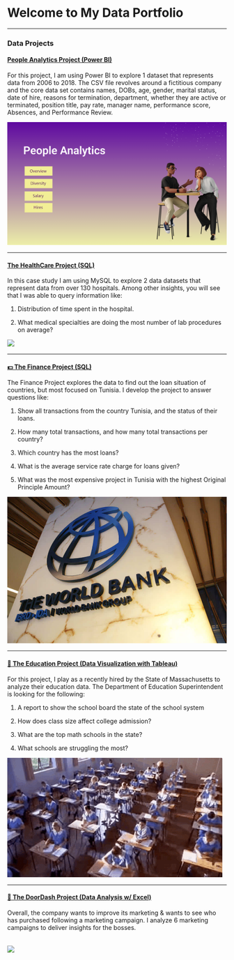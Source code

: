 # Welcome to My Data Portfolio 
---
### Data Projects



#### [People Analytics Project (Power BI)](https://www.linkedin.com/pulse/people-analytics-yohana-gambarini%3FtrackingId=K8PE%252FlL3SKqHSF30vy8kYw%253D%253D/?trackingId=K8PE%2FlL3SKqHSF30vy8kYw%3D%3D)

For this project, I am using Power BI to explore 1 dataset that represents data from 2006 to 2018. 
The CSV file revolves around a fictitious company and the core data set contains names, DOBs, age, gender, marital status, date of hire, reasons for termination, department, whether they are active or terminated, position title, pay rate, manager name, performance score, Absences, and Performance Review.


[<img src="images/Screenshot 2023-10-17 165841.png?raw=true"/>]([https://www.linkedin.com/pulse/tunisia-needs-more-money-yohana-gambarini/](https://app.powerbi.com/view?r=eyJrIjoiYmE1OWJmZWUtMzllMi00OGVlLWI3YjgtNjY2ZmI3MjI4NzZkIiwidCI6IjQyOWQ1ZGFkLTk3MWUtNDM3YS1hZmU2LTk3Mjg2MmM3ZGM2YSJ9))


---

#### [The HealthCare Project (SQL)](https://www.linkedin.com/pulse/sql-exploratory-data-analyses-healthcare-yohana-gambarini/)

In this case study I am using MySQL to explore 2 data datasets that represent data from over 130 hospitals. Among other insights, you will see that I was able to query information like:

1. Distribution of time spent in the hospital.
   
2. What medical specialties are doing the most number of lab procedures on average? 


[<img src="images/giphy.gif?raw=true"/>](https://www.linkedin.com/pulse/sql-exploratory-data-analyses-healthcare-yohana-gambarini/)

---
 
#### [💵 The Finance Project (SQL)](https://www.linkedin.com/pulse/tunisia-needs-more-money-yohana-gambarini/)

The Finance Project explores the data to find out the loan situation of countries, but most focused on Tunisia.
I develop the project to answer questions like:

1. Show all transactions from the country Tunisia, and the status of their loans.
   
2. How many total transactions, and how many total transactions per country?
   
3. Which country has the most loans?
   
4. What is the average service rate charge for loans given?
   
5. What was the most expensive project in Tunisia with the highest Original Principle Amount?

[<img src="images/The-World-Bank.jpg?raw=true"/>](https://www.linkedin.com/pulse/tunisia-needs-more-money-yohana-gambarini/)

---
 
#### [🏫 The Education Project (Data Visualization with Tableau)](https://www.linkedin.com/pulse/does-class-size-matter-yohana-gambarini/)

For this project, I play as a recently hired by the State of Massachusetts to analyze their education data. The Department of Education Superintendent is looking for the following:

1. A report to show the school board the state of the school system 

2. How does class size affect college admission?

3. What are the top math schools in the state?

4. What schools are struggling the most?

[<img src="images/Students class GIF.gif?raw=true"/>](https://www.linkedin.com/pulse/does-class-size-matter-yohana-gambarini/)

---
 
#### [🍔 The DoorDash Project (Data Analysis w/ Excel)](https://www.linkedin.com/pulse/doordash-marketing-analyses-case-suspicious-customer-yohana-gambarini/)

Overall, the company wants to improve its marketing & wants to see who has purchased following a marketing campaign. 
I analyze 6 marketing campaigns to deliver insights for the bosses.

[<img src="images/1671479534257.gif?raw=true"/>](https://www.linkedin.com/pulse/doordash-marketing-analyses-case-suspicious-customer-yohana-gambarini/)
---

